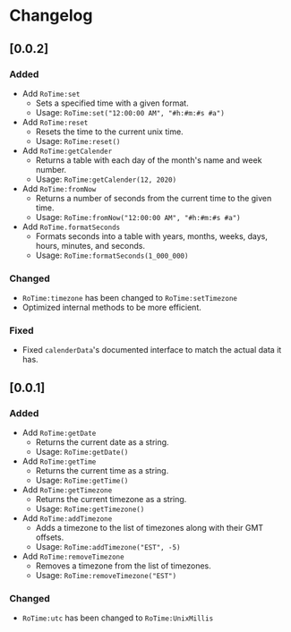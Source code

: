 # Changelog 

## [0.0.2]
### Added
- Add `RoTime:set`
    - Sets a specified time with a given format.
    - Usage: `RoTime:set("12:00:00 AM", "#h:#m:#s #a")`
- Add `RoTime:reset`
    - Resets the time to the current unix time.
    - Usage: `RoTime:reset()`
- Add `RoTime:getCalender`
    - Returns a table with each day of the month's name and week number.
    - Usage: `RoTime:getCalender(12, 2020)`
- Add `RoTime:fromNow`
    - Returns a number of seconds from the current time to the given time.
    - Usage: `RoTime:fromNow("12:00:00 AM", "#h:#m:#s #a")`
- Add `RoTime.formatSeconds`
    - Formats seconds into a table with years, months, weeks, days, hours, minutes, and seconds.
    - Usage: `RoTime:formatSeconds(1_000_000)`

### Changed
- `RoTime:timezone` has been changed to `RoTime:setTimezone`
- Optimized internal methods to be more efficient.

### Fixed
- Fixed `calenderData`'s documented interface to match the actual data it has.

## [0.0.1]
### Added
- Add `RoTime:getDate`
    - Returns the current date as a string.
    - Usage: `RoTime:getDate()`
- Add `RoTime:getTime`
    - Returns the current time as a string.
    - Usage: `RoTime:getTime()`
- Add `RoTime:getTimezone`
    - Returns the current timezone as a string.
    - Usage: `RoTime:getTimezone()`
- Add `RoTime:addTimezone`
    - Adds a timezone to the list of timezones along with their GMT offsets.
    - Usage: `RoTime:addTimezone("EST", -5)`
- Add `RoTime:removeTimezone`
    - Removes a timezone from the list of timezones.
    - Usage: `RoTime:removeTimezone("EST")`

### Changed
- `RoTime:utc` has been changed to `RoTime:UnixMillis`